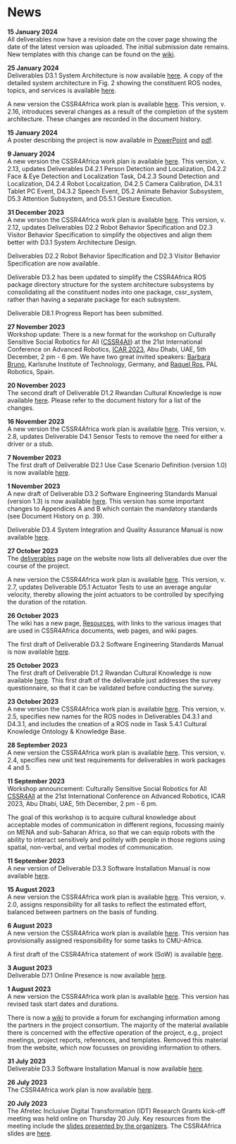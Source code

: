# News
**15 January 2024**  
All deliverables now have a revision date on the cover page showing the date of the latest version was uploaded. The initial submission date remains.  New templates with this change can be found on the [wiki](https://github.com/cssr4africa/cssr4africa.github.io/wiki/Templates).

**25 January 2024**  
Deliverables  D3.1 System Architecture is now available [here](https://cssr4africa.github.io/deliverables/CSSR4Africa_Deliverable_D3.1.pdf).   A copy of the detailed system architecture in Fig. 2 showing the constituent ROS nodes, topics, and services is available [here](https://cssr4africa.github.io/images/System_Architecture_in_Detail.pdf).

A new version the CSSR4Africa work plan is available [here](https://cssr4africa.github.io/workplan/CSSR4Africa_Work_Plan.pdf). This version, v. 2.16,  introduces several changes as a result of the completion of the system architecture. These changes are recorded in the document history.

**15 January 2024**  
A poster describing the project is now available in [PowerPoint](https://cssr4africa.github.io/posters/CSSR4Africa.pptx) and [pdf](https://cssr4africa.github.io/posters/CSSR4Africa.pdf).

**9 January 2024**  
A new version the CSSR4Africa work plan is available [here](https://cssr4africa.github.io/workplan/CSSR4Africa_Work_Plan.pdf). This version, v. 2.13, updates Deliverables D4.2.1 Person Detection and Localization, D4.2.2 Face & Eye Detection and Localization Task, D4.2.3 Sound Detection and Localization, D4.2.4 Robot Localization, D4.2.5 Camera Calibration, D4.3.1 Tablet PC Event, D4.3.2 Speech Event, D5.2 Animate Behavior Subsystem, D5.3 Attention Subsystem,  and D5.5.1 Gesture Execution.

**31 December 2023**  
A new version the CSSR4Africa work plan is available [here](https://cssr4africa.github.io/workplan/CSSR4Africa_Work_Plan.pdf). This version, v. 2.12, updates Deliverables D2.2 Robot Behavior Specification and D2.3 Visitor Behavior Specification to simplify the  objectives and align them better with D3.1 System Architecture Design.

Deliverables  D2.2 Robot Behavior Specification and D2.3 Visitor Behavior Specification are now available.

Deliverable D3.2 has been updated to simplify the CSSR4Africa ROS package directory structure for the system architecture subsystems by consolidating all the constituent nodes into one package, cssr_system, rather than having a separate package for each subsystem.

Deliverable D8.1 Progress Report has been submitted.

**27 November 2023**  
Workshop update:  There is a new format for the workshop on Culturally Sensitive Social Robotics for All ([CSSR4All](http://www.cssr4all.org)) at the 21st International Conference on Advanced Robotics, [ICAR 2023](https://www.icar-robotics.org/), Abu Dhabi, UAE, 5th December, 2 pm - 6 pm.  We have two great invited speakers: [Barbara Bruno](https://www.informatik.kit.edu/img/bruno_professorenseite.pdf), Karlsruhe Institute of Technology, Germany, and [Raquel Ros](https://www.linkedin.com/in/raquel-ros-3905b521/?originalSubdomain=es), PAL Robotics, Spain.

**20  November 2023**  
The second draft of Deliverable D1.2 Rwandan Cultural Knowledge is now available [here](https://cssr4africa.github.io/deliverables/CSSR4Africa_Deliverable_D1.2.pdf).  Please refer to the document history for a list of the changes.

**16  November 2023**  
A new version the CSSR4Africa work plan is available [here](https://cssr4africa.github.io/workplan/CSSR4Africa_Work_Plan.pdf). This version, v. 2.8, updates Deliverable D4.1 Sensor Tests to remove the need for either a driver or a stub.

**7  November 2023**  
The first draft of Deliverable D2.1 Use Case Scenario Definition (version 1.0) is now available [here](https://cssr4africa.github.io/deliverables/CSSR4Africa_Deliverable_D2.1.pdf).   

**1  November 2023**  
A new draft of Deliverable D3.2 Software Engineering Standards Manual (version 1.3) is now available [here](https://cssr4africa.github.io/deliverables/CSSR4Africa_Deliverable_D3.2.pdf).  This version has some important changes to Appendices A and B which contain the mandatory standards (see Document History on p. 39). 

Deliverable D3.4 System Integration and Quality Assurance Manual is now available [here](https://cssr4africa.github.io/deliverables/CSSR4Africa_Deliverable_D3.4.pdf).

**27  October 2023**  
The [deliverables](https://cssr4africa.github.io/deliverables) page on the website now lists all deliverables due over the course of the project.

A new version the CSSR4Africa work plan is available [here](https://cssr4africa.github.io/workplan/CSSR4Africa_Work_Plan.pdf). This version, v. 2.7, updates Deliverable D5.1 Actuator Tests to use an average angular velocity, thereby allowing the joint actuators to be controlled by specifying the duration of the rotation.

**26  October 2023**  
The wiki has a new page, [Resources](https://github.com/cssr4africa/cssr4africa.github.io/wiki/Resources), with links to the various images that are used in CSSR4Africa documents, web pages, and wiki pages.

The first draft of Deliverable D3.2 Software Engineering Standards Manual is now available [here](https://cssr4africa.github.io/deliverables/CSSR4Africa_Deliverable_D3.2.pdf).  

**25  October 2023**  
The first draft of Deliverable D1.2 Rwandan Cultural Knowledge is now available [here](https://cssr4africa.github.io/deliverables/CSSR4Africa_Deliverable_D1.2.pdf).  This first draft of the deliverable just addresses the survey questionnaire, so that it can be validated before conducting the survey.

**23  October 2023**  
A new version the CSSR4Africa work plan is available [here](https://cssr4africa.github.io/workplan/CSSR4Africa_Work_Plan.pdf). This version, v. 2.5, specifies new names for the ROS nodes in Deliverables D4.3.1 and D4.3.1, and includes the creation of a ROS node in  Task 5.4.1 Cultural Knowledge Ontology & Knowledge Base.

**28  September 2023**  
A new version the CSSR4Africa work plan is available [here](https://cssr4africa.github.io/workplan/CSSR4Africa_Work_Plan.pdf). This version, v. 2.4, specifies new unit test requirements for deliverables in work packages 4 and 5.

**11 September 2023**  
Workshop announcement:  Culturally Sensitive Social Robotics for All [CSSR4All](http://www.cssr4all.org) at the 21st International Conference on Advanced Robotics, ICAR 2023, Abu Dhabi, UAE, 5th December, 2 pm - 6 pm. 

The goal of this workshop is to acquire cultural knowledge about acceptable modes of communication in different regions, focussing mainly on MENA and sub-Saharan Africa, so that we can equip robots with the ability to interact sensitively and politely with people in those regions using spatial, non-verbal, and verbal modes of communication.

**11 September 2023**  
A new version of Deliverable D3.3 Software Installation Manual is now available [here](https://cssr4africa.github.io/deliverables/CSSR4Africa_Deliverable_D3.3.pdf).

**15  August 2023**  
A new version the CSSR4Africa work plan is available [here](https://cssr4africa.github.io/workplan/CSSR4Africa_Work_Plan.pdf). This version, v. 2.0, assigns responsibility for all tasks to reflect the estimated effort, balanced between partners on the basis of funding.

**6  August 2023**  
A new version the CSSR4Africa work plan is available [here](https://cssr4africa.github.io/workplan/CSSR4Africa_Work_Plan.pdf). This version has provisionally assigned responsibility for some tasks to CMU-Africa.

A first draft of the CSSR4Africa statement of work (SoW) is available [here](https://cssr4africa.github.io/workplan/CSSR4Africa_SOW-Planner-IDT_Reseach_Grant.xlsx). 

**3 August 2023**  
Deliverable D7.1 Online Presence is now available [here](https://cssr4africa.github.io/deliverables/CSSR4Africa_Deliverable_D7.1.pdf).

**1 August 2023**  
A new version the CSSR4Africa work plan is available [here](https://cssr4africa.github.io/workplan/CSSR4Africa_Work_Plan.pdf). This version has revised task start dates and durations.

There is now a [wiki](https://github.com/cssr4africa/cssr4africa.github.io/wiki) to provide a forum for exchanging information among the partners in the project consortium. The majority of the material available there is concerned with the effective operation of the project, e.g., project meetings, project reports, references, and templates. Removed this material from the website, which now focusses on providing information to others.

**31 July 2023**  
Deliverable D3.3 Software Installation Manual is now available [here](https://cssr4africa.github.io/deliverables/CSSR4Africa_Deliverable_D3.3.pdf).

**26 July 2023**  
The CSSR4Africa work plan is now available [here](https://cssr4africa.github.io/workplan/CSSR4Africa_Work_Plan.pdf).

**20 July 2023**  
The Afretec Inclusive Digital Transformation (IDT) Research Grants kick-off meeting was held online on Thursday 20 July.  Key resources from the meeting include the <a href="https://docs.google.com/presentation/d/e/2PACX-1vTHtLY4z_utxNVQjGYs_xXnoHp2brG9VmxNLoibiE4NdqZqYQUTHyty_dCJ1vsWcw/pub">slides presented by the organizers</a>.
The CSSR4Africa slides are [here](https://cssr4africa.github.io/meetings/2023-07-20_CSSR4Africa.pdf).

